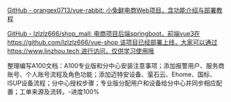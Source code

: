 [GitHub - orangex0713/vue-rabbit: 小兔鲜电商Web项目，含功能介绍与部署教程](https://github.com/orangex0713/vue-rabbit)

[GitHub - lzlzlz666/shop\_mall: 电商项目后端springboot，前端vue3在https://github.com/lzlzlz666/vue-shop 该项目已经部署上线，大家可以通过https://www.linzhou.tech 进行访问，仅供学习使用哦](https://github.com/lzlzlz666/shop_mall)



整理编写A100文档：A100专业版和分中心安装注意事项；添加报警用户、服务商账号、个人账号流程及角色功能；添加迈特安设备、萤石云、Ehome、国标、ISUP设备流程；分中心授权步骤；专业版分配用户和设备给分中心并同步相应配置；工单来源及流转。-进度100%